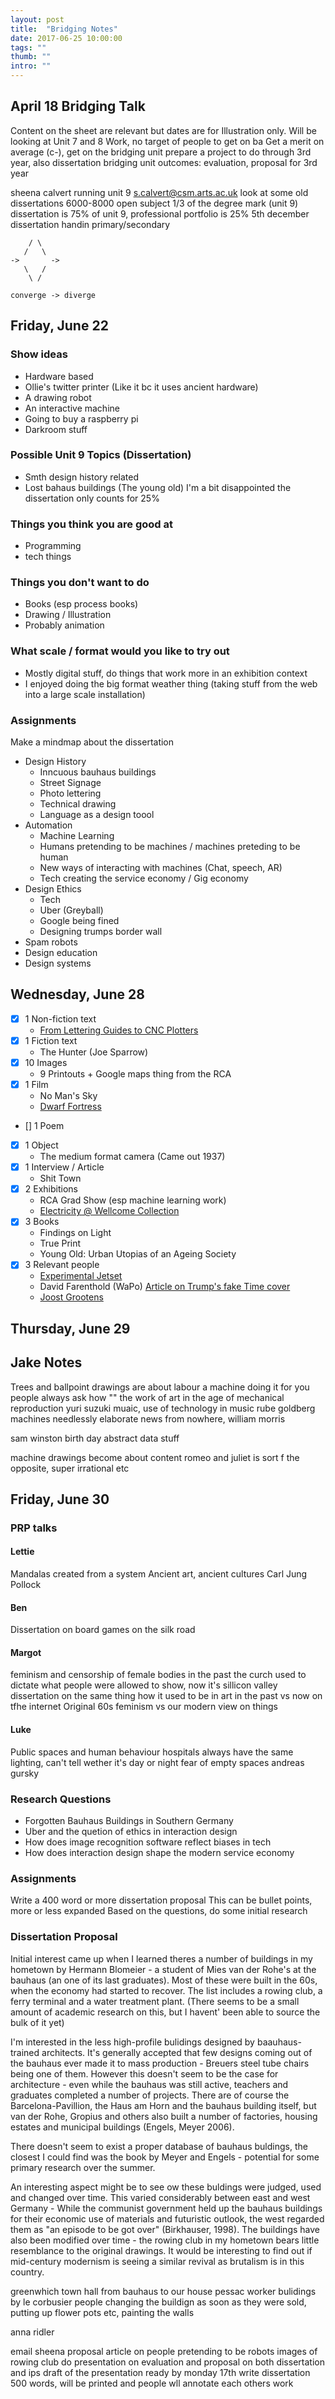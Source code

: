 ```yaml
---
layout: post
title:  "Bridging Notes"
date: 2017-06-25 10:00:00
tags: ""
thumb: ""
intro: ""
---
```


## April 18 Bridging Talk

Content on the sheet are relevant but dates are for Illustration only.
Will be looking at Unit 7 and 8 Work, no target of people to get on ba
Get a merit on average (c-), get on the bridging unit
prepare a project to do through 3rd year, also dissertation
bridging unit outcomes: evaluation, proposal for 3rd year

sheena calvert running unit 9
s.calvert@csm.arts.ac.uk
look at some old dissertations
6000-8000
open subject
1/3 of the degree mark (unit 9)
dissertation is 75% of unit 9, professional portfolio is 25%
5th december dissertation handin
primary/secondary
```
    / \
   /   \
->       ->
   \   /
    \ / 

converge -> diverge
```

## Friday, June 22

### Show ideas

- Hardware based
- Ollie's twitter printer (Like it bc it uses ancient hardware)
- A drawing robot
- An interactive machine
- Going to buy a raspberry pi
- Darkroom stuff

### Possible Unit 9 Topics (Dissertation)

- Smth design history related
- Lost bahaus buildings (The young old) I'm a bit disappointed the dissertation only counts for 25%

### Things you think you are good at

- Programming
- tech things

### Things you don't want to do

- Books (esp process books)
- Drawing / Illustration
- Probably animation

### What scale / format would you like to try out

- Mostly digital stuff, do things that work more in an exhibition context
- I enjoyed doing the big format weather thing (taking stuff from the web into a large scale installation)

### Assignments

Make a mindmap about the dissertation

- Design History
  - Inncuous bauhaus buildings
  - Street Signage
  - Photo lettering
  - Technical drawing
  - Language as a design toool
- Automation
  - Machine Learning
  - Humans pretending to be machines / machines preteding to be human
  - New ways of interacting with machines (Chat, speech, AR)
  - Tech creating the service economy / Gig economy
- Design Ethics
  - Tech
  - Uber (Greyball)
  - Google being fined
  - Designing trumps border wall
- Spam robots
- Design education
- Design systems

## Wednesday, June 28

- [x] 1 Non-fiction text
  - [From Lettering Guides to CNC Plotters](https://www.typotheque.com/articles/from_lettering_guides_to_cnc_plotters)
- [x] 1 Fiction text
  - The Hunter (Joe Sparrow)
- [x] 10 Images
  - 9 Printouts + Google maps thing from the RCA
- [x] 1 Film
  - No Man's Sky
  - [Dwarf Fortress](https://cdn.arstechnica.net/wp-content/uploads/2013/04/thatdude-df-aboveground-640x385.png)
- [] 1 Poem
- [x] 1 Object
  - The medium format camera (Came out 1937)
- [x] 1 Interview / Article
  - Shit Town
- [x] 2 Exhibitions
  - RCA Grad Show (esp machine learning work)
  - [Electricity @ Wellcome Collection](https://wellcomecollection.org/articles/images-and-objects-electricity/)
- [x] 3 Books
  - Findings on Light
  - True Print
  - Young Old: Urban Utopias of an Ageing Society
- [x] 3 Relevant people
  - [Experimental Jetset](https://www.experimentaljetset.nl/250/)
  - David Farenthold (WaPo) [Article on Trump's fake Time cover](https://www.washingtonpost.com/politics/a-time-magazine-with-trump-on-the-cover-hangs-in-his-golf-clubs-its-fake/2017/06/27/0adf96de-5850-11e7-ba90-f5875b7d1876_story.html?utm_term=.6ed1bdf81837)
  - [Joost Grootens](http://www.joostgrootens.nl/)

## Thursday, June 29

## Jake Notes

Trees and ballpoint drawings are about labour
a machine doing it for you
people always ask how ""
the work of art in the age of mechanical reproduction
yuri suzuki
muaic, use of technology in music
rube goldberg machines
needlessly elaborate
news from nowhere, william morris

sam winston
birth day
abstract data stuff

machine drawings become about content
romeo and juliet is sort f the opposite, super irrational etc

## Friday, June 30
### PRP talks
#### Lettie
Mandalas created from a system
Ancient art, ancient cultures
Carl Jung
Pollock

#### Ben

Dissertation on board games on the silk road

#### Margot

feminism and censorship of female bodies
in the past the curch used to dictate what people were allowed to show, now it's sillicon valley 
dissertation on the same thing
how it used to be in art in the past vs now on tfhe internet
Original 60s feminism vs our modern view on things

#### Luke

Public spaces and human behaviour
hospitals always have the same lighting, can't tell wether it's day or night
fear of empty spaces
andreas gursky

### Research Questions

- Forgotten Bauhaus Buildings in Southern Germany
- Uber and the quetion of ethics in interaction design
- How does image recognition software reflect biases in tech
- How does interaction design shape the modern service economy

### Assignments
Write a 400 word or more dissertation proposal
This can be bullet points, more or less expanded
Based on the questions, do some initial research


### Dissertation Proposal
Initial interest came up when I learned theres a number of buildings in my hometown by Hermann Blomeier - a student of Mies van der Rohe's at the bauhaus (an one of its last graduates). Most of these were built in the 60s, when the economy had started to recover. The list includes a rowing club, a ferry terminal and a water treatment plant. (There seems to be a small amount of academic research on this, but I havent' been able to source the bulk of it yet)

I'm interested in the less high-profile bulidings designed by baauhaus-trained architects. It's generally accepted that few designs coming out of the bauhaus ever made it to mass production - Breuers steel tube chairs being one of them. However this doesn't seem to be the case for architecture - even while the bauhaus was still active, teachers and graduates completed a number of projects. There are of course the Barcelona-Pavillion, the Haus am Horn and the bauhaus building itself, but van der Rohe, Gropius and others also built a number of factories, housing estates and municipal buildings (Engels, Meyer 2006).

There doesn't seem to exist a proper database of bauhaus buldings, the closest I could find was the book by Meyer and Engels - potential for some primary research over the summer.

An interesting aspect might be to see ow these buldings were judged, used and changed over time. This varied considerably between east and west Germany - While the communist government held up the bauhaus buildings for their economic use of materials and futuristic outlook, the west regarded them as "an episode to be got over" (Birkhauser, 1998). The buildings have also been modified over time - the rowing club in my hometown bears little resemblance to the original drawings. It would be interesting to find out if mid-century modernism is seeing a similar revival as brutalism is in this country.

greenwhich town hall
from bauhaus to our house
pessac worker bulidings
by le corbusier
people changing the buildign as soon as they were sold, putting up flower pots etc, painting the walls

anna ridler


email sheena
proposal
article on people pretending to be robots
images of rowing club
do presentation on evaluation and proposal on both dissertation and ips
draft of the presentation ready by monday 17th
write dissertation 500 words, will be printed and people wll annotate each others work